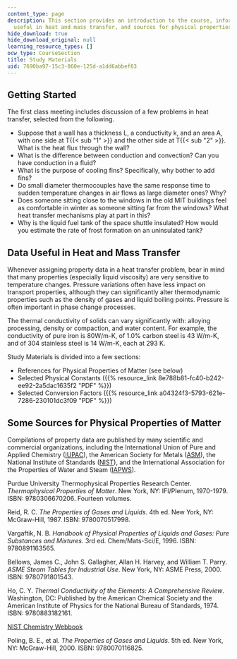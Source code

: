```yaml
---
content_type: page
description: This section provides an introduction to the course, information on data
  useful in heat and mass transfer, and sources for physical properties of matter.
hide_download: true
hide_download_original: null
learning_resource_types: []
ocw_type: CourseSection
title: Study Materials
uid: 7690ba97-15c3-060e-125d-a1dd6abbef63
---
```


Getting Started
---------------

The first class meeting includes discussion of a few problems in heat transfer, selected from the following.

*   Suppose that a wall has a thickness L, a conductivity k, and an area A, with one side at T{{< sub "1" >}} and the other side at T{{< sub "2" >}}. What is the heat flux through the wall?
*   What is the difference between conduction and convection? Can you have conduction in a fluid?
*   What is the purpose of cooling fins? Specifically, why bother to add fins?
*   Do small diameter thermocouples have the same response time to sudden temperature changes in air flows as large diameter ones? Why?
*   Does someone sitting close to the windows in the old MIT buildings feel as comfortable in winter as someone sitting far from the windows? What heat transfer mechanisms play at part in this?
*   Why is the liquid fuel tank of the space shuttle insulated? How would you estimate the rate of frost formation on an uninsulated tank?

Data Useful in Heat and Mass Transfer
-------------------------------------

Whenever assigning property data in a heat transfer problem, bear in mind that many properties (especially liquid viscosity) are very sensitive to temperature changes. Pressure variations often have less impact on transport properties, although they can significantly alter thermodynamic properties such as the density of gases and liquid boiling points. Pressure is often important in phase change processes.

The thermal conductivity of solids can vary significantly with: alloying processing, density or compaction, and water content. For example, the conductivity of pure iron is 80W/m-K, of 1.0% carbon steel is 43 W/m-K, and of 304 stainless steel is 14 W/m-K, each at 293 K.

Study Materials is divided into a few sections:

*   References for Physical Properties of Matter (see below)
*   Selected Physical Constants ({{% resource_link 8e788b81-fc40-b242-ee92-2a5dac1635f2 "PDF" %}})
*   Selected Conversion Factors ({{% resource_link a04324f3-5793-621e-7286-230101dc3f09 "PDF" %}})

Some Sources for Physical Properties of Matter
----------------------------------------------

Compilations of property data are published by many scientific and commercial organizations, including the International Union of Pure and Applied Chemistry ([IUPAC](http://iupac.org/)), the American Society for Metals ([ASM](http://asminternational.org/)), the National Institute of Standards ([NIST](http://nist.gov/)), and the International Association for the Properties of Water and Steam ([IAPWS](http://iapws.org/)).

Purdue University Thermophysical Properties Research Center. _Thermophysical Properties of Matter_. New York, NY: IFI/Plenum, 1970-1979. ISBN: 9780306670206. Fourteen volumes.

Reid, R. C. _The Properties of Gases and Liquids_. 4th ed. New York, NY: McGraw-Hill, 1987. ISBN: 9780070517998.

Vargaftik, N. B. _Handbook of Physical Properties of Liquids and Gases: Pure Substances and Mixtures_. 3rd ed. Chem/Mats-Sci/E, 1996. ISBN: 9780891163565.

Bellows, James C., John S. Gallagher, Allan H. Harvey, and William T. Parry. _ASME Steam Tables for Industrial Use_. New York, NY: ASME Press, 2000. ISBN: 9780791801543.

Ho, C. Y. _Thermal Conductivity of the Elements: A Comprehensive Review_. Washington, DC: Published by the American Chemical Society and the American Institute of Physics for the National Bureau of Standards, 1974. ISBN: 9780883182161.

[NIST Chemistry Webbook](http://webbook.nist.gov/chemistry/fluid/)

Poling, B. E., et al. _The Properties of Gases and Liquids_. 5th ed. New York, NY: McGraw-Hill, 2000. ISBN: 9780070116825.
